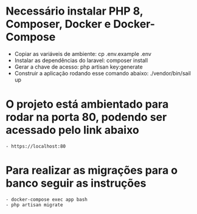 # Necessário instalar PHP 8, Composer, Docker e Docker-Compose #
- Copiar as variáveis de ambiente:
    cp .env.example .env
- Instalar as dependências do laravel:
    composer install
- Gerar a chave de acesso:
    php artisan key:generate
- Construir a aplicação rodando esse comando abaixo: 
    ./vendor/bin/sail up

# O projeto está ambientado para rodar na porta 80, podendo ser acessado pelo link abaixo #
    - https://localhost:80

# Para realizar as migrações para o banco seguir as instruções #
    - docker-compose exec app bash
    - php artisan migrate

